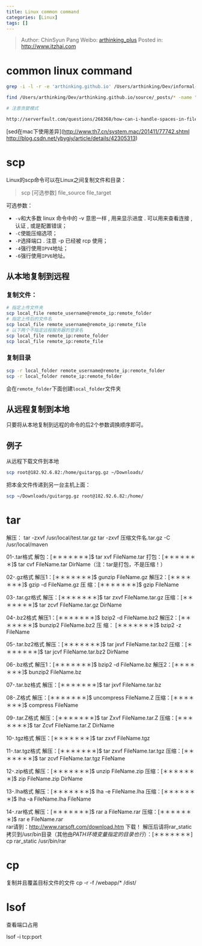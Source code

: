 ```yaml
---
title: Linux common command
categories: [Linux]
tags: []
---
```


> Author: ChinSyun Pang
> Weibo: [arthinking_plus](http://weibo.com/arthinkingplus)
> Posted in: http://www.itzhai.com

# common linux command

```bash
grep -i -l -r -e 'arthinking.github.io' /Users/arthinking/Dev/informal-essay-github/* | xargs sed -i "" "s/arthinking.github.io/informal-essay/g"

find /Users/arthinking/Dev/arthinking.github.io/source/_posts/* -name "*.md" -print0 | xargs -0 sed -i "" "s/^\(##*\) *\(.*\)$/\1 \2/g"

# 注意贪婪模式

http://serverfault.com/questions/268368/how-can-i-handle-spaces-in-file-names-when-using-xargs-on-find-results

```

[sed在mac下使用差异](http://www.th7.cn/system.mac/201411/77742.shtml
http://blog.csdn.net/ybygjy/article/details/42305313)


# scp

Linux的scp命令可以在Linux之间复制文件和目录：

> scp [可选参数] file_source file_target

可选参数：

* `-v`和大多数 linux 命令中的 -v 意思一样 , 用来显示进度 . 可以用来查看连接 , 认证 , 或是配置错误；* `-C`使能压缩选项；* `-P`选择端口 . 注意 -p 已经被 rcp 使用；* `-4`强行使用`IPV4`地址；* `-6`强行使用`IPV6`地址。

## 从本地复制到远程

### 复制文件：
```bash
# 指定上传文件夹
scp local_file remote_username@remote_ip:remote_folder # 指定上传后的文件名scp local_file remote_username@remote_ip:remote_file 
# 以下两个不指定远程服务器的登录名scp local_file remote_ip:remote_folder scp local_file remote_ip:remote_file 
```

### 复制目录

```bash
scp -r local_folder remote_username@remote_ip:remote_folder scp -r local_folder remote_ip:remote_folder 
```

会在`remote_folder`下面创建`local_folder`文件夹

## 从远程复制到本地

只要将从本地复制到远程的命令的后2个参数调换顺序即可。

## 例子
从远程下载文件到本地

```bash
scp root@182.92.6.82:/home/guitargg.gz ~/Downloads/
```

把本金文件传递到另一台主机上面：

```bash
scp ~/Downloads/guitargg.gz root@182.92.6.82:/home/
```

# tar
解压：
tar -zxvf /usr/local/test.tar.gz
tar -zxvf 压缩文件名.tar.gz -C /usr/local/maven

01-.tar格式
解包：[＊＊＊＊＊＊＊]$ tar xvf FileName.tar
打包：[＊＊＊＊＊＊＊]$ tar cvf FileName.tar DirName（注：tar是打包，不是压缩！）

02-.gz格式
解压1：[＊＊＊＊＊＊＊]$ gunzip FileName.gz
解压2：[＊＊＊＊＊＊＊]$ gzip -d FileName.gz
压 缩：[＊＊＊＊＊＊＊]$ gzip FileName

03-.tar.gz格式
解压：[＊＊＊＊＊＊＊]$ tar zxvf FileName.tar.gz
压缩：[＊＊＊＊＊＊＊]$ tar zcvf FileName.tar.gz DirName

04-.bz2格式
解压1：[＊＊＊＊＊＊＊]$ bzip2 -d FileName.bz2
解压2：[＊＊＊＊＊＊＊]$ bunzip2 FileName.bz2
压 缩： [＊＊＊＊＊＊＊]$ bzip2 -z FileName

05-.tar.bz2格式
解压：[＊＊＊＊＊＊＊]$ tar jxvf FileName.tar.bz2
压缩：[＊＊＊＊＊＊＊]$ tar jcvf FileName.tar.bz2 DirName

06-.bz格式
解压1：[＊＊＊＊＊＊＊]$ bzip2 -d FileName.bz
解压2：[＊＊＊＊＊＊＊]$ bunzip2 FileName.bz

07-.tar.bz格式
解压：[＊＊＊＊＊＊＊]$ tar jxvf FileName.tar.bz

08-.Z格式
解压：[＊＊＊＊＊＊＊]$ uncompress FileName.Z
压缩：[＊＊＊＊＊＊＊]$ compress FileName

09-.tar.Z格式
解压：[＊＊＊＊＊＊＊]$ tar Zxvf FileName.tar.Z
压缩：[＊＊＊＊＊＊＊]$ tar Zcvf FileName.tar.Z DirName

10-.tgz格式
解压：[＊＊＊＊＊＊＊]$ tar zxvf FileName.tgz

11-.tar.tgz格式
解压：[＊＊＊＊＊＊＊]$ tar zxvf FileName.tar.tgz
压缩：[＊＊＊＊＊＊＊]$ tar zcvf FileName.tar.tgz FileName

12-.zip格式
解压：[＊＊＊＊＊＊＊]$ unzip FileName.zip
压缩：[＊＊＊＊＊＊＊]$ zip FileName.zip DirName

13-.lha格式
解压：[＊＊＊＊＊＊＊]$ lha -e FileName.lha
压缩：[＊＊＊＊＊＊＊]$ lha -a FileName.lha FileName

14-.rar格式
解压：[＊＊＊＊＊＊＊]$ rar a FileName.rar
压缩：[＊＊＊＊＊＊＊]$ rar e FileName.rar     
rar请到：http://www.rarsoft.com/download.htm 下载！
解压后请将rar_static拷贝到/usr/bin目录（其他由$PATH环境变量
指定的目录也行）：[＊＊＊＊＊＊＊]$ cp rar_static /usr/bin/rar

# cp

复制并且覆盖目标文件的文件
cp -r -f /webapp/* /dist/

# lsof

查看端口占用

lsof -i tcp:port








